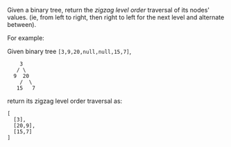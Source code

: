 Given a binary tree, return the *zigzag level order* traversal of its nodes' values. (ie, from left to right, then right to left for the next level and alternate between).

For example:

Given binary tree `[3,9,20,null,null,15,7]`,
```
    3
   / \
  9  20
    /  \
   15   7
```

return its zigzag level order traversal as:

```
[
  [3],
  [20,9],
  [15,7]
]
```
